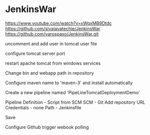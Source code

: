 # JenkinsWar
https://www.youtube.com/watch?v=xWqxMB9Dtdc
https://github.com/sivajavatechie/JenkinsWar
https://github.com/varospaxo/JenkinsWar.git

uncomment and add user in tomcat user file

configure tomcat server port

restart apache tomcat from windows services

Change bin and webapp path in repository

Configure maven name to 'maven-3' and install automatically

Create a new pipeline named 'PipeLineTomcatDeploymentDemo'

Pipeline Definition - Script from SCM
SCM - Git
Add repository URL
Credentials - none
Path - Jenkinsfile

Save

Configure
Github trigger webook polling


